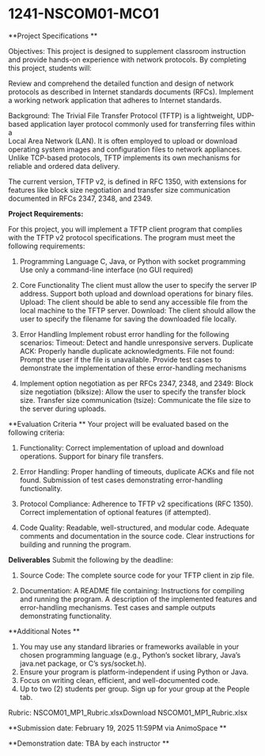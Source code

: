 # 1241-NSCOM01-MCO1

**Project Specifications
**

Objectives:
 This project is designed to supplement classroom instruction and provide hands-on experience with network protocols. By completing this project, students will:

 Review and comprehend the detailed function and design of network protocols as described in Internet standards documents (RFCs).
Implement a working network application that adheres to Internet standards.
 
Background:
 The Trivial File Transfer Protocol (TFTP) is a lightweight, UDP-based application layer protocol commonly used for transferring files within a  
  Local Area Network (LAN). It is often employed to upload or download operating system images and configuration files to network appliances. Unlike TCP-based protocols, TFTP implements its own mechanisms for reliable and ordered data delivery.

 The current version, TFTP v2, is defined in RFC 1350, with extensions for features like block size negotiation and transfer size communication documented in RFCs 2347, 2348, and 2349.

**Project Requirements:**

 For this project, you will implement a TFTP client program that complies with the TFTP v2 protocol specifications. The program must meet the following requirements:

1) Programming Language
 C, Java, or Python with socket programming
 Use only a command-line interface (no GUI required)
 
2) Core Functionality
 The client must allow the user to specify the server IP address.
 Support both upload and download operations for binary files.
   Upload: The client should be able to send any accessible file from the local machine to the TFTP server.
   Download: The client should allow the user to specify the filename for saving the downloaded file locally.

3) Error Handling
 Implement robust error handling for the following scenarios:
  Timeout: Detect and handle unresponsive servers.
  Duplicate ACK: Properly handle duplicate acknowledgments.
  File not found: Prompt the user if the file is unavailable.
Provide test cases to demonstrate the implementation of these error-handling mechanisms

4) Implement option negotiation as per RFCs 2347, 2348, and 2349:
 Block size negotiation (blksize): Allow the user to specify the transfer block size.
 Transfer size communication (tsize): Communicate the file size to the server during uploads.
 
**Evaluation Criteria
**
Your project will be evaluated based on the following criteria:

1) Functionality:
  Correct implementation of upload and download operations.
  Support for binary file transfers.

2) Error Handling:
  Proper handling of timeouts, duplicate ACKs and file not found.
  Submission of test cases demonstrating error-handling functionality.

3) Protocol Compliance:
  Adherence to TFTP v2 specifications (RFC 1350).
  Correct implementation of optional features (if attempted).

4) Code Quality:
  Readable, well-structured, and modular code.
  Adequate comments and documentation in the source code.
  Clear instructions for building and running the program.

**Deliverables**
Submit the following by the deadline:

1) Source Code:
  The complete source code for your TFTP client in zip file.

2) Documentation:
  A README file containing:
   Instructions for compiling and running the program.
   A description of the implemented features and error-handling mechanisms.
   Test cases and sample outputs demonstrating functionality.

**Additional Notes
**
 1) You may use any standard libraries or frameworks available in your chosen programming language (e.g., Python’s socket library, Java’s java.net package, or C’s sys/socket.h).
 2) Ensure your program is platform-independent if using Python or Java.
 3) Focus on writing clean, efficient, and well-documented code.
 4) Up to two (2) students per group. Sign up for your group at the People tab.
  
Rubric:  NSCOM01_MP1_Rubric.xlsxDownload NSCOM01_MP1_Rubric.xlsx

**Submission date: February  19, 2025 11:59PM via AnimoSpace
**

**Demonstration date: TBA by each instructor
**

